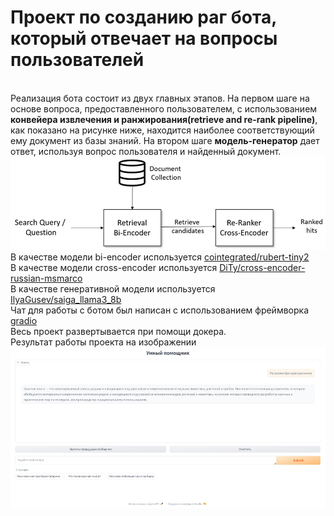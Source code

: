 <h1>Проект по созданию раг бота, который отвечает на вопросы пользователей</h1>
<br>Реализация бота состоит из двух главных этапов. На первом шаге на основе вопроса, предоставленного пользователем, с использованием <b>конвейера извлечения и ранжирования(retrieve and re-rank pipeline)</b>, как показано на рисунке ниже, находится наиболее соответствующий ему документ из базы знаний. На втором шаге <b>модель-генератор</b> дает ответ, используя вопрос пользователя и найденный документ.
<img src="https://github.com/OlegGayvoronsky/rag_bot/blob/main/images/photo_1.jpg">
В качестве модели bi-encoder используется <a href="https://huggingface.co/cointegrated/rubert-tiny2">cointegrated/rubert-tiny2</a>
<br>В качестве модели cross-encoder используется <a href="https://huggingface.co/DiTy/cross-encoder-russian-msmarco">DiTy/cross-encoder-russian-msmarco</a>
<br>В качестве генеративной модели используется <a href="https://huggingface.co/IlyaGusev/saiga_llama3_8b">IlyaGusev/saiga_llama3_8b</a>
<br>Чат для работы с ботом был написан с использованием фреймворка <a href="https://www.gradio.app/guides/quickstart">gradio</a>
<br>Весь проект развертывается при помощи докера.
<br>Результат работы проекта на изображении
<img src="https://github.com/OlegGayvoronsky/rag_bot/blob/main/images/photo_2.jpg">
